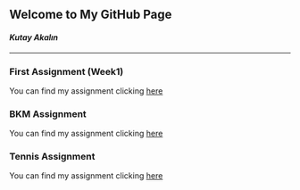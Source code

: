## Welcome to My GitHub Page
#### _Kutay Akalın_
***
### First Assignment (Week1)
You can find my assignment clicking [here](https://pjournal.github.io/mef03-KutayAkalin/kutay_akalin_rmarkdown_hw.html)

### BKM Assignment
You can find my assignment clicking [here](https://pjournal.github.io/mef03-KutayAkalin/BKM_Assignment.html)

### Tennis Assignment
You can find my assignment clicking [here](https://pjournal.github.io/mef03-KutayAkalin/Tennis_Assignment.html)
